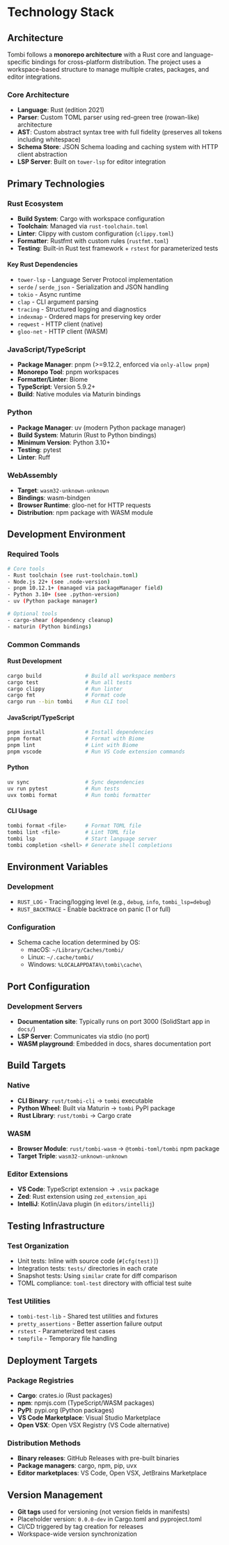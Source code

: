 # Technology Stack

## Architecture

Tombi follows a **monorepo architecture** with a Rust core and language-specific bindings for cross-platform distribution. The project uses a workspace-based structure to manage multiple crates, packages, and editor integrations.

### Core Architecture
- **Language**: Rust (edition 2021)
- **Parser**: Custom TOML parser using red-green tree (rowan-like) architecture
- **AST**: Custom abstract syntax tree with full fidelity (preserves all tokens including whitespace)
- **Schema Store**: JSON Schema loading and caching system with HTTP client abstraction
- **LSP Server**: Built on `tower-lsp` for editor integration

## Primary Technologies

### Rust Ecosystem
- **Build System**: Cargo with workspace configuration
- **Toolchain**: Managed via `rust-toolchain.toml`
- **Linter**: Clippy with custom configuration (`clippy.toml`)
- **Formatter**: Rustfmt with custom rules (`rustfmt.toml`)
- **Testing**: Built-in Rust test framework + `rstest` for parameterized tests

#### Key Rust Dependencies
- `tower-lsp` - Language Server Protocol implementation
- `serde` / `serde_json` - Serialization and JSON handling
- `tokio` - Async runtime
- `clap` - CLI argument parsing
- `tracing` - Structured logging and diagnostics
- `indexmap` - Ordered maps for preserving key order
- `reqwest` - HTTP client (native)
- `gloo-net` - HTTP client (WASM)

### JavaScript/TypeScript
- **Package Manager**: pnpm (>=9.12.2, enforced via `only-allow pnpm`)
- **Monorepo Tool**: pnpm workspaces
- **Formatter/Linter**: Biome
- **TypeScript**: Version 5.9.2+
- **Build**: Native modules via Maturin bindings

### Python
- **Package Manager**: uv (modern Python package manager)
- **Build System**: Maturin (Rust to Python bindings)
- **Minimum Version**: Python 3.10+
- **Testing**: pytest
- **Linter**: Ruff

### WebAssembly
- **Target**: `wasm32-unknown-unknown`
- **Bindings**: wasm-bindgen
- **Browser Runtime**: gloo-net for HTTP requests
- **Distribution**: npm package with WASM module

## Development Environment

### Required Tools
```bash
# Core tools
- Rust toolchain (see rust-toolchain.toml)
- Node.js 22+ (see .node-version)
- pnpm 10.12.1+ (managed via packageManager field)
- Python 3.10+ (see .python-version)
- uv (Python package manager)

# Optional tools
- cargo-shear (dependency cleanup)
- maturin (Python bindings)
```

### Common Commands

#### Rust Development
```bash
cargo build              # Build all workspace members
cargo test               # Run all tests
cargo clippy             # Run linter
cargo fmt                # Format code
cargo run --bin tombi    # Run CLI tool
```

#### JavaScript/TypeScript
```bash
pnpm install             # Install dependencies
pnpm format              # Format with Biome
pnpm lint                # Lint with Biome
pnpm vscode              # Run VS Code extension commands
```

#### Python
```bash
uv sync                  # Sync dependencies
uv run pytest            # Run tests
uvx tombi format         # Run tombi formatter
```

#### CLI Usage
```bash
tombi format <file>      # Format TOML file
tombi lint <file>        # Lint TOML file
tombi lsp                # Start language server
tombi completion <shell> # Generate shell completions
```

## Environment Variables

### Development
- `RUST_LOG` - Tracing/logging level (e.g., `debug`, `info`, `tombi_lsp=debug`)
- `RUST_BACKTRACE` - Enable backtrace on panic (1 or full)

### Configuration
- Schema cache location determined by OS:
  - macOS: `~/Library/Caches/tombi/`
  - Linux: `~/.cache/tombi/`
  - Windows: `%LOCALAPPDATA%\tombi\cache\`

## Port Configuration

### Development Servers
- **Documentation site**: Typically runs on port 3000 (SolidStart app in `docs/`)
- **LSP Server**: Communicates via stdio (no port)
- **WASM playground**: Embedded in docs, shares documentation port

## Build Targets

### Native
- **CLI Binary**: `rust/tombi-cli` → `tombi` executable
- **Python Wheel**: Built via Maturin → `tombi` PyPI package
- **Rust Library**: `rust/tombi` → Cargo crate

### WASM
- **Browser Module**: `rust/tombi-wasm` → `@tombi-toml/tombi` npm package
- **Target Triple**: `wasm32-unknown-unknown`

### Editor Extensions
- **VS Code**: TypeScript extension → `.vsix` package
- **Zed**: Rust extension using `zed_extension_api`
- **IntelliJ**: Kotlin/Java plugin (in `editors/intellij`)

## Testing Infrastructure

### Test Organization
- Unit tests: Inline with source code (`#[cfg(test)]`)
- Integration tests: `tests/` directories in each crate
- Snapshot tests: Using `similar` crate for diff comparison
- TOML compliance: `toml-test` directory with official test suite

### Test Utilities
- `tombi-test-lib` - Shared test utilities and fixtures
- `pretty_assertions` - Better assertion failure output
- `rstest` - Parameterized test cases
- `tempfile` - Temporary file handling

## Deployment Targets

### Package Registries
- **Cargo**: crates.io (Rust packages)
- **npm**: npmjs.com (TypeScript/WASM packages)
- **PyPI**: pypi.org (Python packages)
- **VS Code Marketplace**: Visual Studio Marketplace
- **Open VSX**: Open VSX Registry (VS Code alternative)

### Distribution Methods
- **Binary releases**: GitHub Releases with pre-built binaries
- **Package managers**: cargo, npm, pip, uvx
- **Editor marketplaces**: VS Code, Open VSX, JetBrains Marketplace

## Version Management

- **Git tags** used for versioning (not version fields in manifests)
- Placeholder version: `0.0.0-dev` in Cargo.toml and pyproject.toml
- CI/CD triggered by tag creation for releases
- Workspace-wide version synchronization

